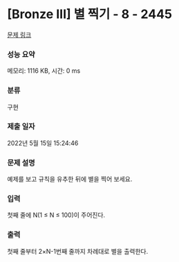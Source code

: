 # [Bronze III] 별 찍기 - 8 - 2445 

[문제 링크](https://www.acmicpc.net/problem/2445) 

### 성능 요약

메모리: 1116 KB, 시간: 0 ms

### 분류

구현

### 제출 일자

2022년 5월 15일 15:24:46

### 문제 설명

<p>예제를 보고 규칙을 유추한 뒤에 별을 찍어 보세요.</p>

### 입력 

 <p>첫째 줄에 N(1 ≤ N ≤ 100)이 주어진다.</p>

### 출력 

 <p>첫째 줄부터 2×N-1번째 줄까지 차례대로 별을 출력한다.</p>

